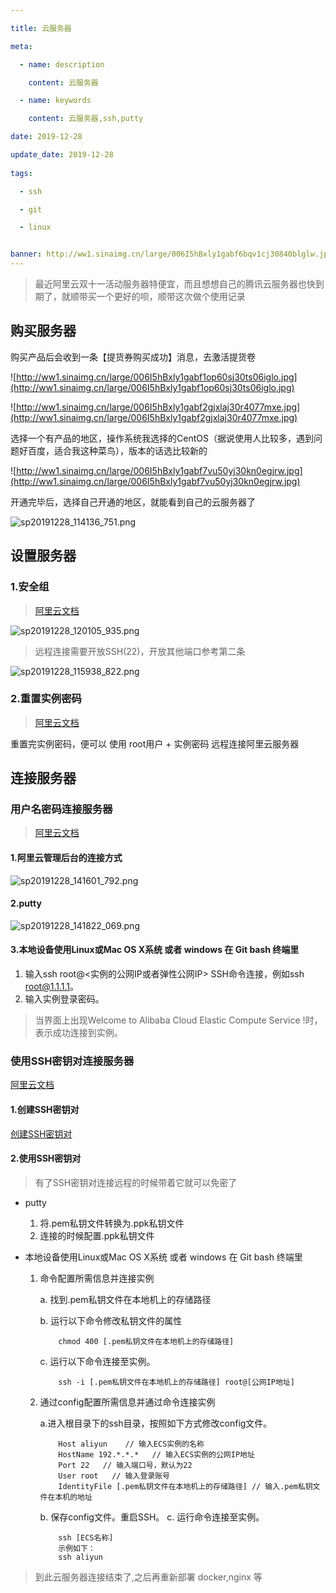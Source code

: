 ```yaml
---

title: 云服务器

meta:

  - name: description

    content: 云服务器

  - name: keywords

    content: 云服务器,ssh,putty

date: 2019-12-28

update_date: 2019-12-28
 
tags: 

  - ssh

  - git

  - linux


banner: http://ww1.sinaimg.cn/large/006I5hBxly1gabf6bqv1cj30840blglw.jpg
---
```


> 最近阿里云双十一活动服务器特便宜，而且想想自己的腾讯云服务器也快到期了，就顺带买一个更好的呗，顺带这次做个使用记录

<YurImg src="http://ww1.sinaimg.cn/large/006I5hBxly1gabf6bqv1cj30840blglw.jpg" alt="失败文字" />

## 购买服务器

购买产品后会收到一条【提货券购买成功】消息，去激活提货卷

![http://ww1.sinaimg.cn/large/006I5hBxly1gabf1op60sj30ts06iglo.jpg](http://ww1.sinaimg.cn/large/006I5hBxly1gabf1op60sj30ts06iglo.jpg)

![http://ww1.sinaimg.cn/large/006I5hBxly1gabf2gjxlaj30r4077mxe.jpg](http://ww1.sinaimg.cn/large/006I5hBxly1gabf2gjxlaj30r4077mxe.jpg)

选择一个有产品的地区，操作系统我选择的CentOS（据说使用人比较多，遇到问题好百度，适合我这种菜鸟），版本的话选比较新的

![http://ww1.sinaimg.cn/large/006I5hBxly1gabf7vu50yj30kn0egjrw.jpg](http://ww1.sinaimg.cn/large/006I5hBxly1gabf7vu50yj30kn0egjrw.jpg)

开通完毕后，选择自己开通的地区，就能看到自己的云服务器了

![sp20191228_114136_751.png](http://ww1.sinaimg.cn/large/006I5hBxly1gacadwtj03j311e0b7myr.jpg)

## 设置服务器

### 1.安全组

> [阿里云文档](https://help.aliyun.com/knowledge_detail/40724.html?spm=5176.10695662.1996646101.searchclickresult.106d4a9eqlMzLt&aly_as=uO4iZqYy)

![sp20191228_120105_935.png](http://ww1.sinaimg.cn/large/006I5hBxly1gacaxtvamaj30dh09swev.jpg)

> 远程连接需要开放SSH(22)，开放其他端口参考第二条

![sp20191228_115938_822.png](http://ww1.sinaimg.cn/large/006I5hBxly1gacawchzztj30md0dfaau.jpg)

### 2.重置实例密码

> [阿里云文档](https://help.aliyun.com/document_detail/25439.html?spm=a2c4g.11186623.2.13.7e5767328jESqH#concept-qct-gfl-xdb)

重置完实例密码，便可以 使用 root用户 +  实例密码 远程连接阿里云服务器

## 连接服务器

### 用户名密码连接服务器

> [阿里云文档](
https://help.aliyun.com/document_detail/25434.html?spm=a2c4g.11186623.6.671.f22b1be5Jc5LXl)

#### 1.阿里云管理后台的连接方式

![sp20191228_141601_792.png](http://ww1.sinaimg.cn/large/006I5hBxly1gaceu8mnnxj30ea050q2z.jpg)

#### 2.putty

![sp20191228_141822_069.png](http://ww1.sinaimg.cn/large/006I5hBxly1gacewnmnmyj30cg0c83yx.jpg)

#### 3.本地设备使用Linux或Mac OS X系统 或者 windows 在 Git bash 终端里

1. 输入ssh root@<实例的公网IP或者弹性公网IP> SSH命令连接，例如ssh root@1.1.1.1。
2. 输入实例登录密码。

>当界面上出现Welcome to Alibaba Cloud Elastic Compute Service !时，表示成功连接到实例。


### 使用SSH密钥对连接服务器

[阿里云文档](https://help.aliyun.com/document_detail/51798.html?spm=a2c4g.11186623.6.670.7e576732eAtxkd)

#### 1.创建SSH密钥对

[创建SSH密钥对](https://help.aliyun.com/document_detail/51793.html?spm=a2c4g.11186623.2.11.17897394fMUXMk#concept-wy4-th1-ydb)

#### 2.使用SSH密钥对

> 有了SSH密钥对连接远程的时候带着它就可以免密了

- putty

    1. 将.pem私钥文件转换为.ppk私钥文件
    2. 连接的时候配置.ppk私钥文件

- 本地设备使用Linux或Mac OS X系统 或者 windows 在 Git bash 终端里

    1. 命令配置所需信息并连接实例

        a. 找到.pem私钥文件在本地机上的存储路径

        b. 运行以下命令修改私钥文件的属性
        ```
            chmod 400 [.pem私钥文件在本地机上的存储路径]
        ```

        c. 运行以下命令连接至实例。
        ```
            ssh -i [.pem私钥文件在本地机上的存储路径] root@[公网IP地址]
        ```
    2. 通过config配置所需信息并通过命令连接实例

        a.进入根目录下的ssh目录，按照如下方式修改config文件。

        ```
            Host aliyun    // 输入ECS实例的名称
            HostName 192.*.*.*   // 输入ECS实例的公网IP地址
            Port 22   // 输入端口号，默认为22
            User root   // 输入登录账号
            IdentityFile [.pem私钥文件在本地机上的存储路径] // 输入.pem私钥文件在本机的地址
        ```    
        
        b. 保存config文件。重启SSH。
        c. 运行命令连接至实例。
        ```
            ssh [ECS名称]
            示例如下：
            ssh aliyun
        ```

> 到此云服务器连接结束了,之后再重新部署 docker,nginx 等




   




